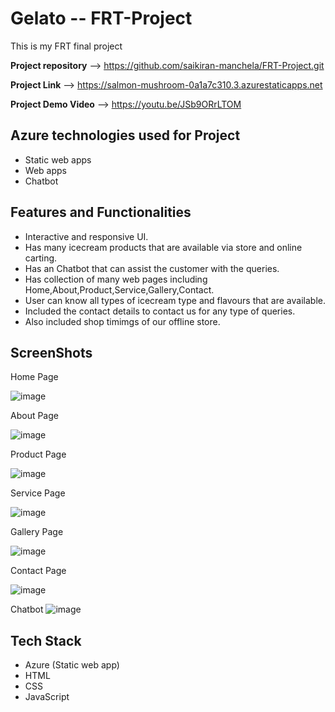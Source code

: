 #  Gelato -- FRT-Project 
This is my FRT final project

**Project repository** --> https://github.com/saikiran-manchela/FRT-Project.git

**Project Link** --> https://salmon-mushroom-0a1a7c310.3.azurestaticapps.net

**Project Demo Video** --> https://youtu.be/JSb9ORrLTOM


**Azure technologies used for Project**
------------------------------------------------------------------------------------------------------------------------------------------------------------------
* Static web apps
* Web apps
* Chatbot



**Features and Functionalities**
------------------------------------------------------------------------------------------------------------------------------------------------------------------

* Interactive and responsive UI.
* Has many icecream products that are available via store and online carting.
* Has an Chatbot that can assist the customer with the queries.
* Has collection of many web pages including Home,About,Product,Service,Gallery,Contact.
* User can know all types of icecream type and flavours that are available.
* Included the contact details to contact us for any type of queries.
* Also included shop timimgs of our offline store.


**ScreenShots**
------------------------------------------------------------------------------------------------------------------------------------------------------------------

Home Page

![image](https://github.com/saikiran-manchela/FRT-Project/assets/101241204/ba226991-1a7c-47ac-a344-e4d417cd9800)


About Page

![image](https://github.com/saikiran-manchela/FRT-Project/assets/101241204/a0315748-7be0-4cb4-999e-bc494bf3618d)


Product Page

![image](https://github.com/saikiran-manchela/FRT-Project/assets/101241204/3e1d43dc-23d7-4fff-9bf6-a5212d0f0955)


Service Page

![image](https://github.com/saikiran-manchela/FRT-Project/assets/101241204/33718aa6-ef11-452c-8482-148b847ffd3d)


Gallery Page

![image](https://github.com/saikiran-manchela/FRT-Project/assets/101241204/55608836-5dd9-4ab2-a373-c23603158810)


Contact Page

![image](https://github.com/saikiran-manchela/FRT-Project/assets/101241204/8a1b1aa5-0d13-4ca8-9193-63c412c510f0)


Chatbot
![image](https://github.com/saikiran-manchela/FRT-Project/assets/101241204/261f41fa-8a60-4dda-841e-779f9f8e2f84)


**Tech Stack**
-----------------------------------------------------------------------------------------------------------------------------------------------------------------

* Azure (Static web app)
* HTML
* CSS
* JavaScript



